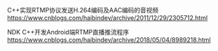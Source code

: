 

C++实现RTMP协议发送H.264编码及AAC编码的音视频
https://www.cnblogs.com/haibindev/archive/2011/12/29/2305712.html

NDK C++开发Android端RTMP直播推流程序
https://www.cnblogs.com/haibindev/archive/2018/05/04/8989218.html